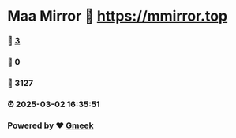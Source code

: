 # Maa Mirror :link: https://mmirror.top 
### :page_facing_up: [3](https://mmirror.top/tag.html) 
### :speech_balloon: 0 
### :hibiscus: 3127 
### :alarm_clock: 2025-03-02 16:35:51 
### Powered by :heart: [Gmeek](https://github.com/Meekdai/Gmeek)

